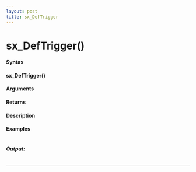 ```yaml
---
layout: post
title: sx_DefTrigger
---
```


# sx_DefTrigger()


#### Syntax

#### sx_DefTrigger()

#### Arguments

#### Returns

#### Description

#### Examples

```

```

##### Output:

```

```

---